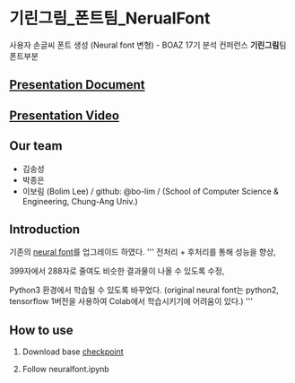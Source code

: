 # 기린그림_폰트팀_NerualFont
사용자 손글씨 폰트 생성 (Neural font 변형) - BOAZ 17기 분석 컨퍼런스 **기린그림**팀 폰트부분

## [Presentation Document](https://www.slideshare.net/BOAZbigdata/16-boaz-252346476)
## [Presentation Video](https://youtu.be/DxA-Cpu5qLQ)

## Our team
- 김송성
- 박종은
- 이보림 (Bolim Lee) / github: @bo-lim / (School of Computer Science & Engineering, Chung-Ang Univ.)

## Introduction
기존의 [neural font](https://github.com/periannath/neural-fonts)를 업그레이드 하였다.
'''
전처리 + 후처리를 통해 성능을 향상,

399자에서 288자로 줄여도 비슷한 결과물이 나올 수 있도록 수정,

Python3 환경에서 학습될 수 있도록 바꾸었다. (original neural font는 python2, tensorflow 1버전을 사용하여 Colab에서 학습시키기에 어려움이 있다.)
'''


## How to use
1. Download base [checkpoint](https://drive.google.com/file/d/1uLGAyY7zXUi2BHuc90-ILw-IgawVcsZ8/view)

2. Follow neuralfont.ipynb